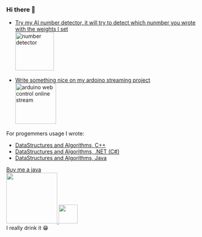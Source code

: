 ### Hi there 👋


- <a href="https://number.arthur.tk">Try my AI number detector, it will try to detect which nunmber you wrote with the weights I set <br>
  <img width="102" height="auto" src="https://i.imgur.com/gdBK2OU.png" alt="number detector">
  
</a>


- <a href="https://arthurcam.com">Write something nice on my ardoino streaming project <br>
  <img width="108" height="auto" src="https://i.imgur.com/CGIDILZ.png" alt="arduino web control online stream">
</a>


For progemmers usage I wrote:<br>
- <a href="https://github.com/w3arthur/DataStructures-Algorithms-Cpp">DataStructures and Algorithms, C++</a><br>
- <a href="https://github.com/w3arthur/DataStructures-Algorithms-CSharp">DataStructures and Algorithms, .NET (C#)</a><br>
- <a href="https://github.com/w3arthur/DataStructures-Algorithms-Java">DataStructures and Algorithms, Java</a><br>


<a href="https://www.buymeacoffee.com/w3arthur">Buy me a java <br>
  <img width="135" height="auto" src="https://i.imgur.com/rYLUyjD.png" akt="buy me coffee">
</a>
<a href="https://ko-fi.com/w3arthur">
  <img width="50" height="auto" src="https://i.imgur.com/CAed4AA.png" akt="buy me coffee">
</a><br>
I really drink it 😁
